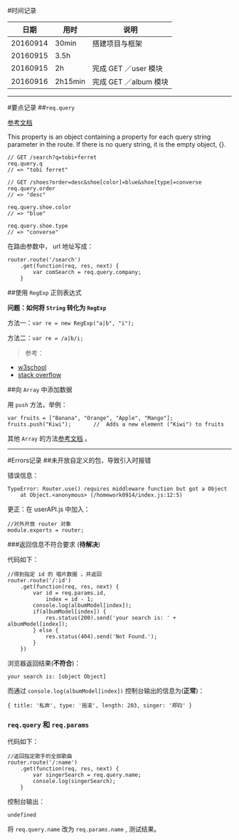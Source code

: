 
#时间记录  

| 日期 | 用时 | 说明 |
| ---- | ---- | ---- |
| 20160914 | 30min | 搭建项目与框架 |
| 20160915 | 3.5h  |   |
| 20160915 | 2h | 完成 GET ／user 模块 |
| 20160916 | 2h15min | 完成 GET ／album 模块 |

---

#要点记录
##`req.query`

[参考文档](http://expressjs.com/zh-cn/api.html#app.route)

This property is an object containing a property for each query string parameter in the route. If there is no query string, it is the empty object, {}.

```
// GET /search?q=tobi+ferret
req.query.q
// => "tobi ferret"

// GET /shoes?order=desc&shoe[color]=blue&shoe[type]=converse
req.query.order
// => "desc"

req.query.shoe.color
// => "blue"

req.query.shoe.type
// => "converse"
```
在路由参数中， url 地址写成：
```
router.route('/search')
    .get(function(req, res, next) {
        var comSearch = req.query.company;
    }
```

##使用 `RegExp` 正则表达式

**问题：如何将 `String` 转化为 `RegExp`**

方法一：`var re = new RegExp("a|b", "i");`

方法二：`var re = /a|b/i;`

>参考：
* [w3school](http://www.w3schools.com/js/js_regexp.asp)
* [stack overflow](http://stackoverflow.com/questions/874709/converting-user-input-string-to-regular-expression)

##向 `Array` 中添加数据

用 `push` 方法，举例：

```
var fruits = ["Banana", "Orange", "Apple", "Mango"];
fruits.push("Kiwi");       //  Adds a new element ("Kiwi") to fruits
```
其他 `Array` 的方法[参考文档](http://www.w3schools.com/js/js_array_methods.asp) 。

---

#Errors记录
##未开放自定义的包，导致引入时报错

错误信息：
```
TypeError: Router.use() requires middleware function but got a Object
    at Object.<anonymous> (/homework0914/index.js:12:5)
```

更正：在 userAPI.js 中加入：
```
//对外开放 router 对象
module.exports = router;
```

###返回信息不符合要求 (**待解决**)

代码如下：   
```
//得到指定 id 的 唱片数据 ，并返回
router.route('/:id')
    .get(function(req, res, next) {
        var id = req.params.id,
            index = id - 1;
        console.log(albumModel[index]);
        if(albumModel[index]) {
            res.status(200).send('your search is: ' + albumModel[index]);
        } else {
            res.status(404).send('Not Found.');
        }
    })
```
浏览器返回结果(**不符合**)：
```
your search is: [object Object]
```
而通过 `console.log(albumModel[index])` 控制台输出的信息为(**正常**)：
```
{ title: '私奔', type: '摇滚', length: 203, singer: '郑钧' }
```

### `req.query` 和 `req.params`
代码如下：
```
//返回指定歌手的全部歌曲
router.route('/:name')
    .get(function(req, res, next) {
        var singerSearch = req.query.name;
        console.log(singerSearch);
    }
```
控制台输出：  
```
undefined
```
将 `req.query.name` 改为 `req.params.name` , 测试结果。

